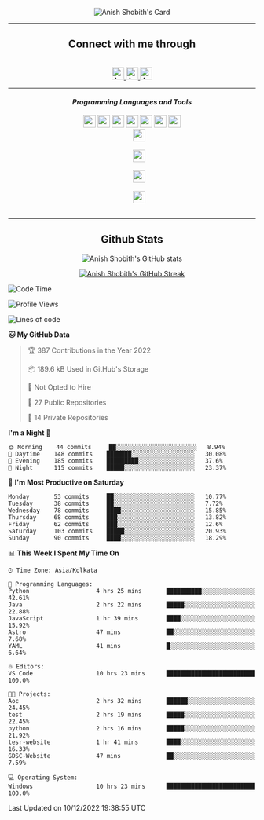 <div align="center">

![Anish Shobith's Card](https://cardivo.vercel.app/api?name=Anish%20Shobith%20P%20S&description=Hi%20there%F0%9F%91%8B,%20I%20am%20a%2020-years-old.%20I%20am%20a%20Web%20and%20Application%20developer%20from%20India.%20Nice%20to%20meet%20you%20all.%20Looking%20forward%20to%20paritcipate%20with%20you.&image=https://i.imgur.com/WlQk3PY.jpg&&disableAnimation=true&site=https://anishshobithps.tech&pattern=plus&colorPattern=%23171616&backgroundColor=%231a1b26&instagram=anish_shobith&linkedin=Anish%20Shobith%20P%20S&fontColor=%23ffffff&iconColor=%23ffffff)

<hr>
 <h2> Connect with me through </h2>
<br>
<a href="https://www.instagram.com/anish_shobith/">
    <img alt="Anish Shobith's Instagram" width="25px" src="https://raw.githubusercontent.com/Anish-Shobith/Anish-Shobith/master/assets/socials/instagram.svg">
    </a>
    <a href="https://discord.gg/cWgDskT">
    <img alt="Anish Shobith's Discord", width="25px" src="https://raw.githubusercontent.com/Anish-Shobith/Anish-Shobith/master/assets/socials/discord.svg">
    </a>
    <a href="https://open.spotify.com/user/goshcrm0y9jzum2lffvu6f4hz">
    <img alt="Anish Shobith's Spotify", width="25px" src="https://raw.githubusercontent.com/Anish-Shobith/Anish-Shobith/master/assets/socials/spotify.svg">
    </a>
    <br>
    <hr>
    <h4> <i> Programming Languages and Tools </i> </h4>
    <code><img width="25px" src="https://raw.githubusercontent.com/Anish-Shobith/Anish-Shobith/master/assets/languages/javascript.svg"></code>
    <code><img width="25px" src="https://raw.githubusercontent.com/Anish-Shobith/Anish-Shobith/master/assets/languages/typescript.svg"></code>
    <code><img width="25px" src="https://raw.githubusercontent.com/Anish-Shobith/Anish-Shobith/master/assets/languages/cpp.svg"></code>
    <code><img width="25px" src="https://raw.githubusercontent.com/Anish-Shobith/Anish-Shobith/master/assets/languages/ruby.svg"></code>
    <code><img width="25px" src="https://raw.githubusercontent.com/Anish-Shobith/Anish-Shobith/master/assets/languages/html.svg"></code>
    <code><img width="25px" src="https://raw.githubusercontent.com/Anish-Shobith/Anish-Shobith/master/assets/tools/nodejs.svg"></code>
    <code><img width="25px" src="https://raw.githubusercontent.com/Anish-Shobith/Anish-Shobith/master/assets/tools/docker.svg"></code>
    <code>
    <img width="25px" src="https://raw.githubusercontent.com/Anish-Shobith/Anish-Shobith/master/assets/tools/webstorm.svg">
    </code>
    <code>
    <img width="25px" src="https://raw.githubusercontent.com/Anish-Shobith/Anish-Shobith/master/assets/tools/intellij.svg">
    </code>
    <code>
    <img width="25px" src="https://raw.githubusercontent.com/Anish-Shobith/Anish-Shobith/master/assets/tools/visualstudiocode.svg">
    </code>
    <code>
    <img width="25px" src="https://raw.githubusercontent.com/Anish-Shobith/Anish-Shobith/master/assets/tools/git.svg">
    </code>
<hr>
 <h2> Github Stats </h2>

![Anish Shobith's GitHub stats](https://github-readme-stats.vercel.app/api?username=Anish-Shobith&show_icons=true&theme=tokyonight&count_private=true)

[![Anish Shobith's GitHub Streak](https://streak-stats.demolab.com?user=Anish-Shobith&theme=tokyonight&hide_border=true&border_radius=4.6)](https://git.io/streak-stats)

</div>

<!--START_SECTION:waka-->
![Code Time](http://img.shields.io/badge/Code%20Time-704%20hrs%2036%20mins-blue)

![Profile Views](http://img.shields.io/badge/Profile%20Views-103-blue)

![Lines of code](https://img.shields.io/badge/From%20Hello%20World%20I%27ve%20Written-109%20Thousand%20lines%20of%20code-blue)

**🐱 My GitHub Data** 

> 🏆 387 Contributions in the Year 2022
 > 
> 📦 189.6 kB Used in GitHub's Storage 
 > 
> 🚫 Not Opted to Hire
 > 
> 📜 27 Public Repositories 
 > 
> 🔑 14 Private Repositories  
 > 
**I'm a Night 🦉** 

```text
🌞 Morning    44 commits     ██░░░░░░░░░░░░░░░░░░░░░░░   8.94% 
🌆 Daytime    148 commits    ███████░░░░░░░░░░░░░░░░░░   30.08% 
🌃 Evening    185 commits    █████████░░░░░░░░░░░░░░░░   37.6% 
🌙 Night      115 commits    █████░░░░░░░░░░░░░░░░░░░░   23.37%

```
📅 **I'm Most Productive on Saturday** 

```text
Monday       53 commits     ██░░░░░░░░░░░░░░░░░░░░░░░   10.77% 
Tuesday      38 commits     ██░░░░░░░░░░░░░░░░░░░░░░░   7.72% 
Wednesday    78 commits     ████░░░░░░░░░░░░░░░░░░░░░   15.85% 
Thursday     68 commits     ███░░░░░░░░░░░░░░░░░░░░░░   13.82% 
Friday       62 commits     ███░░░░░░░░░░░░░░░░░░░░░░   12.6% 
Saturday     103 commits    █████░░░░░░░░░░░░░░░░░░░░   20.93% 
Sunday       90 commits     ████░░░░░░░░░░░░░░░░░░░░░   18.29%

```


📊 **This Week I Spent My Time On** 

```text
⌚︎ Time Zone: Asia/Kolkata

💬 Programming Languages: 
Python                   4 hrs 25 mins       ██████████░░░░░░░░░░░░░░░   42.61% 
Java                     2 hrs 22 mins       █████░░░░░░░░░░░░░░░░░░░░   22.88% 
JavaScript               1 hr 39 mins        ████░░░░░░░░░░░░░░░░░░░░░   15.92% 
Astro                    47 mins             ██░░░░░░░░░░░░░░░░░░░░░░░   7.68% 
YAML                     41 mins             █░░░░░░░░░░░░░░░░░░░░░░░░   6.64%

🔥 Editors: 
VS Code                  10 hrs 23 mins      █████████████████████████   100.0%

🐱‍💻 Projects: 
Aoc                      2 hrs 32 mins       ██████░░░░░░░░░░░░░░░░░░░   24.45% 
test                     2 hrs 19 mins       █████░░░░░░░░░░░░░░░░░░░░   22.45% 
python                   2 hrs 16 mins       █████░░░░░░░░░░░░░░░░░░░░   21.92% 
tesr-website             1 hr 41 mins        ████░░░░░░░░░░░░░░░░░░░░░   16.33% 
GDSC-Website             47 mins             ██░░░░░░░░░░░░░░░░░░░░░░░   7.59%

💻 Operating System: 
Windows                  10 hrs 23 mins      █████████████████████████   100.0%

```


 Last Updated on 10/12/2022 19:38:55 UTC
<!--END_SECTION:waka-->
